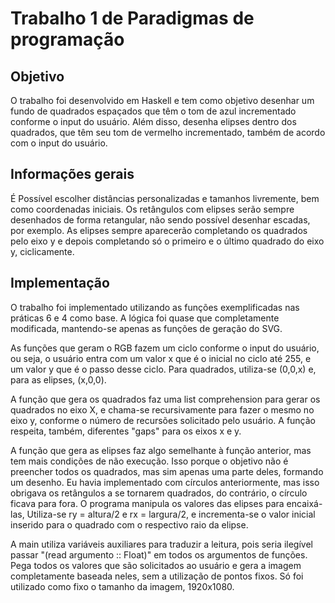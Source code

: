 # Trabalho 1 de Paradigmas de programação

  ## Objetivo

  O trabalho foi desenvolvido em Haskell e tem como objetivo desenhar um fundo de quadrados espaçados que têm o tom de azul incrementado conforme o input do usuário. Além disso, desenha elipses dentro dos quadrados, que têm seu tom de vermelho incrementado, também de acordo com o input do usuário.

  ## Informações gerais

  É Possível escolher distâncias personalizadas e tamanhos livremente, bem como coordenadas iniciais. Os retângulos com elipses serão sempre desenhados de forma retangular, não sendo possível desenhar escadas, por exemplo. As elipses sempre aparecerão completando os quadrados pelo eixo y e depois completando só o primeiro e o último quadrado do eixo y, ciclicamente.

  ## Implementação

  O trabalho foi implementado utilizando as funções exemplificadas nas práticas 6 e 4 como base. A lógica foi quase que completamente modificada, mantendo-se apenas as funções de geração do SVG.
  
  As funções que geram o RGB fazem um ciclo conforme o input do usuário, ou seja, o usuário entra com um valor x que é o inicial no ciclo até 255, e um valor y que é o passo desse ciclo. Para quadrados, utiliza-se (0,0,x) e, para as elipses, (x,0,0).

  A função que gera os quadrados faz uma list comprehension para gerar os quadrados no eixo X, e chama-se recursivamente para fazer o mesmo no eixo y, conforme o número de recursões solicitado pelo usuário. A função respeita, também, diferentes "gaps" para os eixos x e y.

  A função que gera as elipses faz algo semelhante à função anterior, mas tem mais condições de não execução. Isso porque o objetivo não é preencher todos os quadrados, mas sim apenas uma parte deles, formando um desenho. Eu havia implementado com círculos anteriormente, mas isso obrigava os retângulos a se tornarem quadrados, do contrário, o círculo ficava para fora. O programa manipula os valores das elipses para encaixá-las, Utiliza-se ry = altura/2 e rx = largura/2, e incrementa-se o valor inicial inserido para o quadrado com o respectivo raio da elipse.

  A main utiliza variáveis auxiliares para traduzir a leitura, pois seria ilegível passar "(read argumento :: Float)" em todos os argumentos de funções. Pega todos os valores que são solicitados ao usuário e gera a imagem completamente baseada neles, sem a utilização de pontos fixos. Só foi utilizado como fixo o tamanho da imagem, 1920x1080.